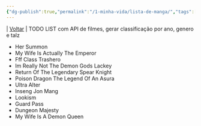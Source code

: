 ```yaml
---
{"dg-publish":true,"permalink":"/1-minha-vida/lista-de-manga/","tags":["pessoal/list","pessoal/livros"]}
---
```


| [Voltar](index) |
TODO LIST com API de filmes, gerar classificação por ano, genero e talz
- Her Summon
- My Wife Is Actually The Emperor
- Fff Class Trashero
- Im Really Not The Demon Gods Lackey
- Return Of The Legendary Spear Knight
- Poison Dragon The Legend Of An Asura
- Ultra Alter
- Inseng Jon Mang
- Lookism
- Guard Pass
- Dungeon Majesty
- My Wife Is A Demon Queen